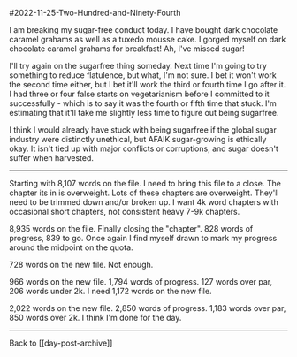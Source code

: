 #2022-11-25-Two-Hundred-and-Ninety-Fourth

I am breaking my sugar-free conduct today.  I have bought dark chocolate caramel grahams as well as a tuxedo mousse cake.  I gorged myself on dark chocolate caramel grahams for breakfast!  Ah, I've missed sugar!

I'll try again on the sugarfree thing someday.  Next time I'm going to try something to reduce flatulence, but what, I'm not sure.  I bet it won't work the second time either, but I bet it'll work the third or fourth time I go after it.  I had three or four false starts on vegetarianism before I committed to it successfully - which is to say it was the fourth or fifth time that stuck.  I'm estimating that it'll take me slightly less time to figure out being sugarfree.

I think I would already have stuck with being sugarfree if the global sugar industry were distinctly unethical, but AFAIK sugar-growing is ethically okay.  It isn't tied up with major conflicts or corruptions, and sugar doesn't suffer when harvested.

---
Starting with 8,107 words on the file.  I need to bring this file to a close.  The chapter its in is overweight.  Lots of these chapters are overweight.  They'll need to be trimmed down and/or broken up.  I want 4k word chapters with occasional short chapters, not consistent heavy 7-9k chapters.

8,935 words on the file.  Finally closing the "chapter".  828 words of progress, 839 to go.  Once again I find myself drawn to mark my progress around the midpoint on the quota.

728 words on the new file.  Not enough.

966 words on the new file.  1,794 words of progress.  127 words over par, 206 words under 2k.  I need 1,172 words on the new file.

2,022 words on the new file.  2,850 words of progress.  1,183 words over par, 850 words over 2k.  I think I'm done for the day.

---
Back to [[day-post-archive]]